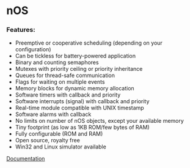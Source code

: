 # nOS

### Features:
 * Preemptive or cooperative scheduling (depending on your configuration)
 * Can be tickless for battery-powered application
 * Binary and counting semaphores
 * Mutexes with priority ceiling or priority inheritance
 * Queues for thread-safe communication
 * Flags for waiting on multiple events
 * Memory blocks for dynamic memory allocation
 * Software timers with callback and priority
 * Software interrupts (signal) with callback and priority
 * Real-time module compatible with UNIX timestamp
 * Software alarms with callback
 * No limits on number of nOS objects, except your available memory
 * Tiny footprint (as low as 1KB ROM/few bytes of RAM)
 * Fully configurable (ROM and RAM)
 * Open source, royalty free
 * Win32 and Linux simulator available

[Documentation](https://github.com/jimtremblay/nOS/blob/master/doc/index.md)